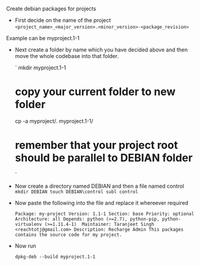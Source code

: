 Create debian packages for projects 


* First decide on the name of the project
	`<project_name>_<major_version>.<minor_version>-<package_revision>`

Example can be myproject.1-1

* Next create a folder by name which you have decided above and then move the whole codebase into that folder.

	`
	mkdir myproject.1-1
	# copy your current folder to new folder
	cp -a myproject/. myproject.1-1/
	# remember that your project root should be parallel to DEBIAN folder
	`
* Now create a directory named DEBIAN and then a file named control
	`
	mkdir DEBIAN
	touch DEBIAN\control
	subl control
	`
* Now paste the following into the file and replace it whereever required

	`
	Package: my-project
	Version: 1.1-1
	Section: base
	Priority: optional
	Architecture: all
	Depends: python (>=2.7), python-pip, python-virtualenv (>=1.11.4-1) 
	Maintainer: Taranjeet Singh <reachtotj@gmail.com>
	Description: Recharge Admin
	 This packages contains the source code for
	 my project.
	`
 * Now run

 	`
 	dpkg-deb --build myproject.1-1
 	`  

 
